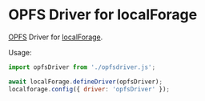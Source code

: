 # OPFS Driver for localForage

[OPFS](https://developer.mozilla.org/en-US/docs/Web/API/File_System_API/Origin_private_file_system) Driver for [localForage](https://github.com/localForage/localForage).

Usage:

```javascript
import opfsDriver from './opfsdriver.js';

await localForage.defineDriver(opfsDriver);
localforage.config({ driver: 'opfsDriver' });
```
